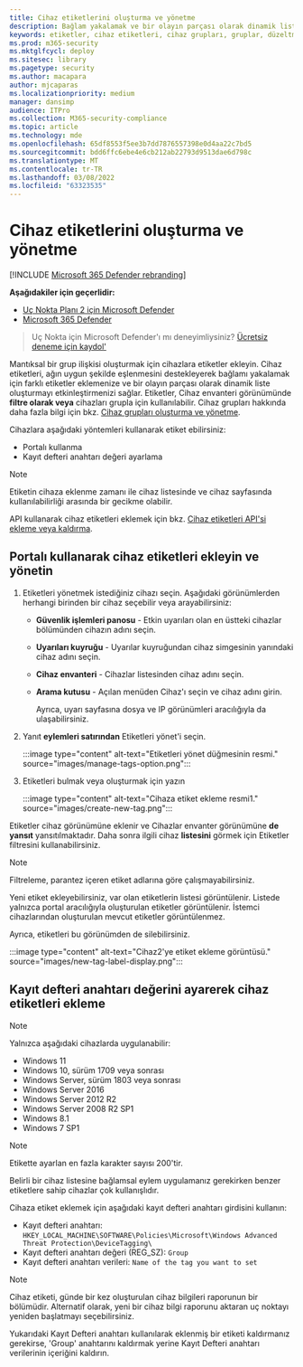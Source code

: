```yaml
---
title: Cihaz etiketlerini oluşturma ve yönetme
description: Bağlam yakalamak ve bir olayın parçası olarak dinamik liste oluşturulmasını sağlamak için cihaz etiketlerini kullanarak cihazları grupla
keywords: etiketler, cihaz etiketleri, cihaz grupları, gruplar, düzeltme, düzey, kurallar, aad grubu, rol, atama, derece
ms.prod: m365-security
ms.mktglfcycl: deploy
ms.sitesec: library
ms.pagetype: security
ms.author: macapara
author: mjcaparas
ms.localizationpriority: medium
manager: dansimp
audience: ITPro
ms.collection: M365-security-compliance
ms.topic: article
ms.technology: mde
ms.openlocfilehash: 65df8553f5ee3b7dd7876557398e0d4aa22c7bd5
ms.sourcegitcommit: bdd6ffc6ebe4e6cb212ab22793d9513dae6d798c
ms.translationtype: MT
ms.contentlocale: tr-TR
ms.lasthandoff: 03/08/2022
ms.locfileid: "63323535"
---
```

# <a name="create-and-manage-device-tags"></a>Cihaz etiketlerini oluşturma ve yönetme

[!INCLUDE [Microsoft 365 Defender rebranding](../../includes/microsoft-defender.md)]

**Aşağıdakiler için geçerlidir:**
- [Uç Nokta Planı 2 için Microsoft Defender](https://go.microsoft.com/fwlink/p/?linkid=2154037)
- [Microsoft 365 Defender](https://go.microsoft.com/fwlink/?linkid=2118804)

> Uç Nokta için Microsoft Defender'ı mı deneyimliysiniz? [Ücretsiz deneme için kaydol'](https://signup.microsoft.com/create-account/signup?products=7f379fee-c4f9-4278-b0a1-e4c8c2fcdf7e&ru=https://aka.ms/MDEp2OpenTrial?ocid=docs-wdatp-exposedapis-abovefoldlink)

Mantıksal bir grup ilişkisi oluşturmak için cihazlara etiketler ekleyin. Cihaz etiketleri, ağın uygun şekilde eşlenmesini destekleyerek bağlamı yakalamak için farklı etiketler eklemenize ve bir olayın parçası olarak dinamik liste oluşturmayı etkinleştirmenizi sağlar. Etiketler, Cihaz envanteri görünümünde **filtre olarak veya** cihazları grupla için kullanılabilir. Cihaz grupları hakkında daha fazla bilgi için bkz. [Cihaz grupları oluşturma ve yönetme](machine-groups.md).

Cihazlara aşağıdaki yöntemleri kullanarak etiket ebilirsiniz:

- Portalı kullanma
- Kayıt defteri anahtarı değeri ayarlama

> [!NOTE]
> Etiketin cihaza eklenme zamanı ile cihaz listesinde ve cihaz sayfasında kullanılabilirliği arasında bir gecikme olabilir.

API kullanarak cihaz etiketleri eklemek için bkz. [Cihaz etiketleri API'si ekleme veya kaldırma](add-or-remove-machine-tags.md).

## <a name="add-and-manage-device-tags-using-the-portal"></a>Portalı kullanarak cihaz etiketleri ekleyin ve yönetin

1. Etiketleri yönetmek istediğiniz cihazı seçin. Aşağıdaki görünümlerden herhangi birinden bir cihaz seçebilir veya arayabilirsiniz:

   - **Güvenlik işlemleri panosu** - Etkin uyarıları olan en üstteki cihazlar bölümünden cihazın adını seçin.
   - **Uyarıları kuyruğu** - Uyarılar kuyruğundan cihaz simgesinin yanındaki cihaz adını seçin.
   - **Cihaz envanteri** - Cihazlar listesinden cihaz adını seçin.
   - **Arama kutusu** - Açılan menüden Cihaz'ı seçin ve cihaz adını girin.

     Ayrıca, uyarı sayfasına dosya ve IP görünümleri aracılığıyla da ulaşabilirsiniz.

2. Yanıt **eylemleri satırından** Etiketleri yönet'i seçin.

    :::image type="content" alt-text="Etiketleri yönet düğmesinin resmi." source="images/manage-tags-option.png":::

3. Etiketleri bulmak veya oluşturmak için yazın

    :::image type="content" alt-text="Cihaza etiket ekleme resmi1." source="images/create-new-tag.png":::

Etiketler cihaz görünümüne eklenir ve Cihazlar envanter görünümüne **de yansıt** yansıtılmaktadır. Daha sonra ilgili cihaz **listesini** görmek için Etiketler filtresini kullanabilirsiniz.

> [!NOTE]
> Filtreleme, parantez içeren etiket adlarına göre çalışmayabilirsiniz.
>
> Yeni etiket ekleyebilirsiniz, var olan etiketlerin listesi görüntülenir. Listede yalnızca portal aracılığıyla oluşturulan etiketler görüntülenir. İstemci cihazlarından oluşturulan mevcut etiketler görüntülenmez.

Ayrıca, etiketleri bu görünümden de silebilirsiniz.

:::image type="content" alt-text="Cihaz2'ye etiket ekleme görüntüsü." source="images/new-tag-label-display.png":::

## <a name="add-device-tags-by-setting-a-registry-key-value"></a>Kayıt defteri anahtarı değerini ayarerek cihaz etiketleri ekleme

> [!NOTE]
> Yalnızca aşağıdaki cihazlarda uygulanabilir:
>
> - Windows 11
> - Windows 10, sürüm 1709 veya sonrası
> - Windows Server, sürüm 1803 veya sonrası
> - Windows Server 2016
> - Windows Server 2012 R2
> - Windows Server 2008 R2 SP1
> - Windows 8.1
> - Windows 7 SP1

> [!NOTE]
> Etikette ayarlan en fazla karakter sayısı 200'tir.

Belirli bir cihaz listesine bağlamsal eylem uygulamanız gerekirken benzer etiketlere sahip cihazlar çok kullanışlıdır.

Cihaza etiket eklemek için aşağıdaki kayıt defteri anahtarı girdisini kullanın:

- Kayıt defteri anahtarı: `HKEY_LOCAL_MACHINE\SOFTWARE\Policies\Microsoft\Windows Advanced Threat Protection\DeviceTagging\`
- Kayıt defteri anahtarı değeri (REG_SZ): `Group`
- Kayıt defteri anahtarı verileri: `Name of the tag you want to set`

> [!NOTE]
> Cihaz etiketi, günde bir kez oluşturulan cihaz bilgileri raporunun bir bölümüdir. Alternatif olarak, yeni bir cihaz bilgi raporunu aktaran uç noktayı yeniden başlatmayı seçebilirsiniz.
>
> Yukarıdaki Kayıt Defteri anahtarı kullanılarak eklenmiş bir etiketi kaldırmanız gerekirse, 'Group' anahtarını kaldırmak yerine Kayıt Defteri anahtarı verilerinin içeriğini kaldırın.
